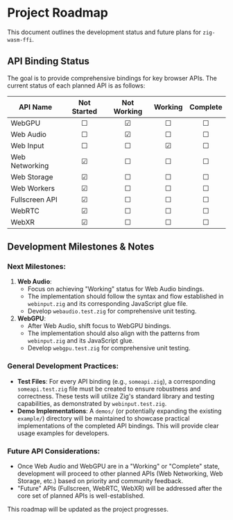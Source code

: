 # Project Roadmap

This document outlines the development status and future plans for `zig-wasm-ffi`.

## API Binding Status

The goal is to provide comprehensive bindings for key browser APIs. The current status of each planned API is as follows:

| API Name        | Not Started | Not Working | Working | Complete |
|-----------------|:-----------:|:-----------:|:-------:|:--------:|
| WebGPU          | ☐           | ☑           | ☐       | ☐        |
| Web Audio       | ☐           | ☑           | ☐       | ☐        |
| Web Input       | ☐           | ☐           | ☑       | ☐        |
| Web Networking  | ☑           | ☐           | ☐       | ☐        |
| Web Storage     | ☑           | ☐           | ☐       | ☐        |
| Web Workers     | ☑           | ☐           | ☐       | ☐        |
| Fullscreen API  | ☑           | ☐           | ☐       | ☐        |
| WebRTC          | ☑           | ☐           | ☐       | ☐        |
| WebXR           | ☑           | ☐           | ☐       | ☐        |

## Development Milestones & Notes

### Next Milestones:
1.  **Web Audio**:
    *   Focus on achieving "Working" status for Web Audio bindings.
    *   The implementation should follow the syntax and flow established in `webinput.zig` and its corresponding JavaScript glue file.
    *   Develop `webaudio.test.zig` for comprehensive unit testing.
2.  **WebGPU**:
    *   After Web Audio, shift focus to WebGPU bindings.
    *   The implementation should also align with the patterns from `webinput.zig` and its JavaScript glue.
    *   Develop `webgpu.test.zig` for comprehensive unit testing.

### General Development Practices:
*   **Test Files**: For every API binding (e.g., `someapi.zig`), a corresponding `someapi.test.zig` file must be created to ensure robustness and correctness. These tests will utilize Zig's standard library and testing capabilities, as demonstrated by `webinput.test.zig`.
*   **Demo Implementations**: A `demos/` (or potentially expanding the existing `example/`) directory will be maintained to showcase practical implementations of the completed API bindings. This will provide clear usage examples for developers.

### Future API Considerations:
*   Once Web Audio and WebGPU are in a "Working" or "Complete" state, development will proceed to other planned APIs (Web Networking, Web Storage, etc.) based on priority and community feedback.
*   "Future" APIs (Fullscreen, WebRTC, WebXR) will be addressed after the core set of planned APIs is well-established.

This roadmap will be updated as the project progresses.
